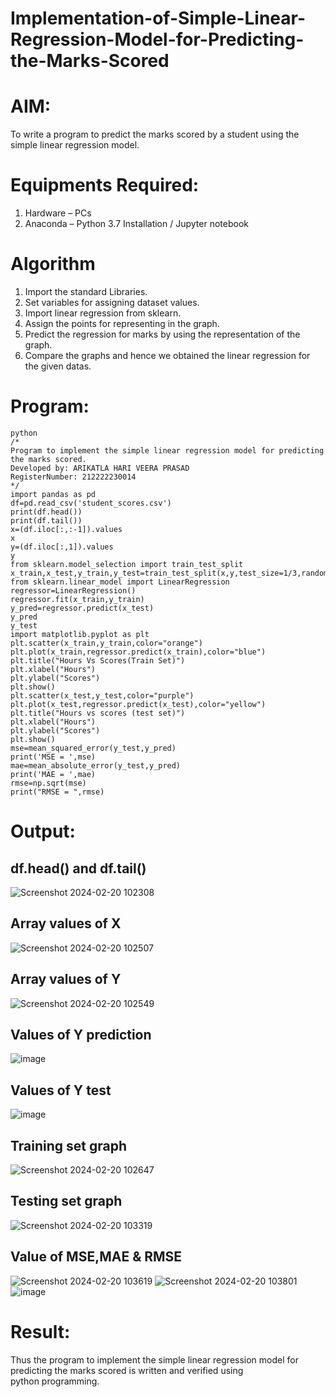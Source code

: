 # Implementation-of-Simple-Linear-Regression-Model-for-Predicting-the-Marks-Scored

# AIM:
To write a program to predict the marks scored by a student using the simple linear regression model.

# Equipments Required:
1. Hardware – PCs
2. Anaconda – Python 3.7 Installation / Jupyter notebook

# Algorithm
1. Import the standard Libraries.
2. Set variables for assigning dataset values.
3. Import linear regression from sklearn.
4. Assign the points for representing in the graph.
5. Predict the regression for marks by using the representation of the graph.
6. Compare the graphs and hence we obtained the linear regression for the given datas.

# Program:
```
python
/*
Program to implement the simple linear regression model for predicting the marks scored.
Developed by: ARIKATLA HARI VEERA PRASAD
RegisterNumber: 212222230014
*/
import pandas as pd
df=pd.read_csv('student_scores.csv')
print(df.head())
print(df.tail())
x=(df.iloc[:,:-1]).values
x
y=(df.iloc[:,1]).values
y
from sklearn.model_selection import train_test_split
x_train,x_test,y_train,y_test=train_test_split(x,y,test_size=1/3,random_state=0)
from sklearn.linear_model import LinearRegression
regressor=LinearRegression()
regressor.fit(x_train,y_train)
y_pred=regressor.predict(x_test)
y_pred
y_test
import matplotlib.pyplot as plt
plt.scatter(x_train,y_train,color="orange")
plt.plot(x_train,regressor.predict(x_train),color="blue")
plt.title("Hours Vs Scores(Train Set)")
plt.xlabel("Hours")
plt.ylabel("Scores")
plt.show()
plt.scatter(x_test,y_test,color="purple")
plt.plot(x_test,regressor.predict(x_test),color="yellow")
plt.title("Hours vs scores (test set)")
plt.xlabel("Hours")
plt.ylabel("Scores")
plt.show()
mse=mean_squared_error(y_test,y_pred)
print('MSE = ',mse)
mae=mean_absolute_error(y_test,y_pred)
print('MAE = ',mae)
rmse=np.sqrt(mse)
print("RMSE = ",rmse)
```

# Output:

## df.head() and df.tail()
![Screenshot 2024-02-20 102308](https://github.com/Hariveeraprasad-2006/Implementation-of-Simple-Linear-Regression-Model-for-Predicting-the-Marks-Scored/assets/145049988/b8510e62-cdb5-4bcb-934f-97e0be965990)
## Array values of X
![Screenshot 2024-02-20 102507](https://github.com/Hariveeraprasad-2006/Implementation-of-Simple-Linear-Regression-Model-for-Predicting-the-Marks-Scored/assets/145049988/27467469-ee6d-451b-b62c-1f5dfc544a5c)
## Array values of Y
![Screenshot 2024-02-20 102549](https://github.com/Hariveeraprasad-2006/Implementation-of-Simple-Linear-Regression-Model-for-Predicting-the-Marks-Scored/assets/145049988/80d0ebe8-14c1-41bd-aa1d-05b32670d003)
## Values of Y prediction
![image](https://github.com/Hariveeraprasad-2006/Implementation-of-Simple-Linear-Regression-Model-for-Predicting-the-Marks-Scored/assets/145049988/ba471633-9e4e-4f6b-8a35-3c917453006f)
## Values of Y test
![image](https://github.com/Hariveeraprasad-2006/Implementation-of-Simple-Linear-Regression-Model-for-Predicting-the-Marks-Scored/assets/145049988/c9ef0661-3d82-4b6a-9cdc-a3e41f69fca6)
## Training set graph
![Screenshot 2024-02-20 102647](https://github.com/Hariveeraprasad-2006/Implementation-of-Simple-Linear-Regression-Model-for-Predicting-the-Marks-Scored/assets/145049988/f09332bc-b092-4ea9-80ae-de7494dd1076)
## Testing set graph
![Screenshot 2024-02-20 103319](https://github.com/Hariveeraprasad-2006/Implementation-of-Simple-Linear-Regression-Model-for-Predicting-the-Marks-Scored/assets/145049988/21fbef8c-faa4-41b6-9947-2d9f1d3fcab4)
## Value of MSE,MAE & RMSE

![Screenshot 2024-02-20 103619](https://github.com/Hariveeraprasad-2006/Implementation-of-Simple-Linear-Regression-Model-for-Predicting-the-Marks-Scored/assets/145049988/50f33b3c-2313-4509-909d-9240c0671b9b)
![Screenshot 2024-02-20 103801](https://github.com/Hariveeraprasad-2006/Implementation-of-Simple-Linear-Regression-Model-for-Predicting-the-Marks-Scored/assets/145049988/a9cf92e6-b548-4393-9617-4278e46a4f80)
![image](https://github.com/Hariveeraprasad-2006/Implementation-of-Simple-Linear-Regression-Model-for-Predicting-the-Marks-Scored/assets/145049988/be6053cf-0ea8-4aa4-8835-311c6f6f9c3d)

# Result:
Thus the program to implement the simple linear regression model for predicting the marks scored is written and verified using python programming.
